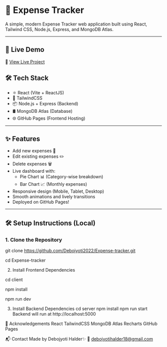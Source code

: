 # 💸 Expense Tracker

A simple, modern Expense Tracker web application built using React, Tailwind CSS, Node.js, Express, and MongoDB Atlas.

---

## 🚀 Live Demo

🔗 [View Live Project](https://debojyoti2022.github.io/Expense-tracker/)  

## 🛠 Tech Stack

- ⚛️ React (Vite + ReactJS)
- 🎨 TailwindCSS
- 📦 Node.js + Express (Backend)
- 🛢️ MongoDB Atlas (Database)
- 🌐 GitHub Pages (Frontend Hosting)

---

## ✨ Features

- Add new expenses 💸
- Edit existing expenses ✏️
- Delete expenses 🗑️
- Live dashboard with:
  - Pie Chart 📊 (Category-wise breakdown)
  - Bar Chart 📈 (Monthly expenses)
- Responsive design (Mobile, Tablet, Desktop)
- Smooth animations and lively transitions
- Deployed on GitHub Pages!

---

## 🛠 Setup Instructions (Local)

### 1. Clone the Repository

git clone https://github.com/Debojyoti2022/Expense-tracker.git

cd Expense-tracker

2. Install Frontend Dependencies

cd client

npm install

npm run dev

3. Install Backend Dependencies
cd server
npm install
npm run start
Backend will run at http://localhost:5000

🙌 Acknowledgements
React
TailwindCSS
MongoDB Atlas
Recharts
GitHub Pages

📬 Contact
Made by Debojyoti Halder✨
📧 debojyotihalder18@gmail.com

